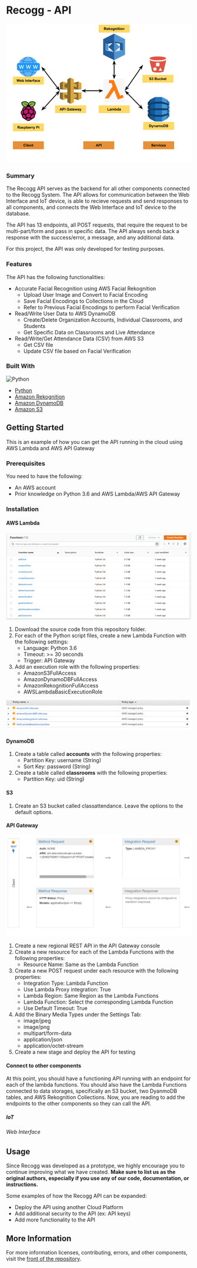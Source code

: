 # Recogg - API

![API Diagram](https://github.com/ashayp22/Recogg/blob/master/API/screenshots/API%20Diagram%20(1).png)

###  Summary

The Recogg API serves as the backend for all other components connected to the Recogg System. The API allows for communication between the Web Interface and IoT device, is able to recieve requests and send responses to all components, and connects the Web Interface and IoT device to the database. 

The API has 13 endpoints, all POST requests, that require the request to be multi-part/form and pass in specific data. The API always sends back a response with the success/error, a message, and any additional data.

For this project, the API was only developed for testing purposes.

### Features

The API has the following functionalities:

* Accurate Facial Recognition using AWS Facial Rekognition
  * Upload User Image and Convert to Facial Encoding
  * Save Facial Encodings to Collections in the Cloud
  * Refer to Previous Facial Encodings to perform Facial Verification
* Read/Write User Data to AWS DynamoDB
  * Create/Delete Organization Accounts, Individual Classrooms, and Students
  * Get Specific Data on Classrooms and Live Attendance
* Read/Write/Get Attendance Data (CSV) from AWS S3
  * Get CSV file
  * Update CSV file based on Facial Verification

### Built With
![Python](https://img.shields.io/badge/python-3.6-blue)

* [Python](https://www.python.org/)
* [Amazon Rekognition](https://aws.amazon.com/rekognition/?blog-cards.sort-by=item.additionalFields.createdDate&blog-cards.sort-order=desc)
* [Amazon DynamoDB](https://aws.amazon.com/dynamodb/)
* [Amazon S3](https://aws.amazon.com/s3/)

## Getting Started

This is an example of how you can get the API running in the cloud using AWS Lambda and AWS API Gateway

### Prerequisites

You need to have the following:

* An AWS account
* Prior knowledge on Python 3.6 and AWS Lambda/AWS API Gateway

### Installation

#### AWS Lambda

![Image](https://github.com/ashayp22/Recogg/blob/master/API/screenshots/pict1.PNG)

1. Download the source code from this repository folder.
2. For each of the Python script files, create a new Lambda Function with the following settings:
   * Language: Python 3.6
   * Timeout: >= 30 seconds
   * Trigger: API Gateway
3. Add an execution role with the following properties:
   * AmazonS3FullAccess
   * AmazonDynamoDBFullAccess
   * AmazonRekognitionFullAccess
   * AWSLambdaBasicExecutionRole

![Image](https://github.com/ashayp22/Recogg/blob/master/API/screenshots/pict2.PNG)

#### DynamoDB

1. Create a table called **accounts** with the following properties:
   * Partition Key: username (String)
   * Sort Key: password (String)
2. Create a table called **classrooms** with the following properties:
   * Partition Key: uid (String)
 
#### S3

1. Create an S3 bucket called classattendance. Leave the options to the default options.

#### API Gateway

![Image](https://github.com/ashayp22/Recogg/blob/master/API/screenshots/pict3.PNG)

1. Create a new regional REST API in the API Gateway console
2. Create a new resource for each of the Lambda Functions with the following properties:
   * Resource Name: Same as the Lambda Function
3. Create a new POST request under each resource with the following properties:
   * Integration Type: Lambda Function
   * Use Lambda Proxy integration: True
   * Lambda Region: Same Region as the Lambda Functions
   * Lambda Function: Select the corresponding Lambda Function
   * Use Default Timeout: True
4. Add the Binary Media Types under the Settings Tab:
   * image/jpeg
   * image/png
   * multipart/form-data
   * application/json
   * application/octet-stream
5. Create a new stage and deploy the API for testing

#### Connect to other components

At this point, you should have a functioning API running with an endpoint for each of the lambda functions. You should also have the Lambda Functions connected to data storages, specifically an S3 bucket, two DyanmoDB tables, and AWS Rekognition Collections. Now, you are reading to add the endpoints to the other components so they can call the API.

##### IoT


###### Web Interface


<!-- USAGE EXAMPLES -->
## Usage

Since Recogg was developed as a prototype, we highly encourage you to continue improving what we have created. **Make sure to list us as the original authors, especially if you use any of our code, documentation, or instructions.**

Some examples of how the Recogg API can be expanded:

* Deploy the API using another Cloud Platform
* Add additional security to the API (ex: API keys)
* Add more functionality to the API

## More Information ##

For more information licenses, contributing, errors, and other components, visit the [front of the repository](https://github.com/ashayp22/Recogg).
